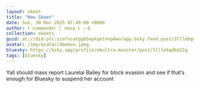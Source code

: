 ```yaml
---
layout: skeet
title: "New Skeet"
date: Sun, 30 Mar 2025 07:49:00 +0000
author: ⸸ commander ░ nova ⸸ :~$
collection: skeets
guid: at://did:plc:zzofxcatgqb5wpkqetnng4wo/app.bsky.feed.post/3llle6qdb422g
avatar: /img/avatar/daemon.jpeg
bluesky: https://bsky.app/profile/mkultra.monster/post/3llle6qdb422g
tags: [bluesky]
---
```


Yall should mass report Laurelai Bailey for block evasion and see if that’s enough for Bluesky to suspend her account
